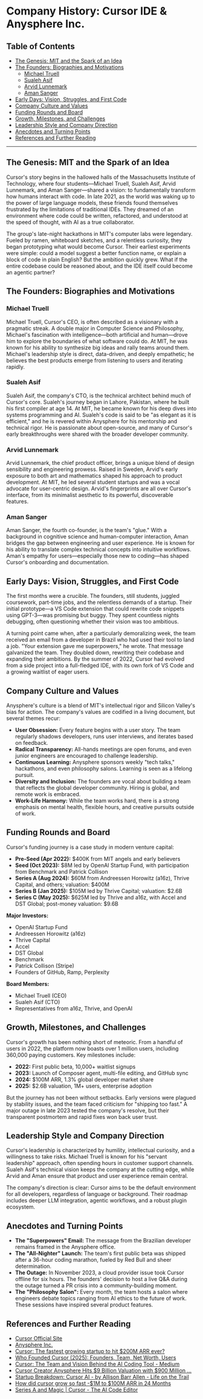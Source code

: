# Company History: Cursor IDE & Anysphere Inc.

## Table of Contents
- [The Genesis: MIT and the Spark of an Idea](#the-genesis-mit-and-the-spark-of-an-idea)
- [The Founders: Biographies and Motivations](#the-founders-biographies-and-motivations)
  - [Michael Truell](#michael-truell)
  - [Sualeh Asif](#sualeh-asif)
  - [Arvid Lunnemark](#arvid-lunnemark)
  - [Aman Sanger](#aman-sanger)
- [Early Days: Vision, Struggles, and First Code](#early-days-vision-struggles-and-first-code)
- [Company Culture and Values](#company-culture-and-values)
- [Funding Rounds and Board](#funding-rounds-and-board)
- [Growth, Milestones, and Challenges](#growth-milestones-and-challenges)
- [Leadership Style and Company Direction](#leadership-style-and-company-direction)
- [Anecdotes and Turning Points](#anecdotes-and-turning-points)
- [References and Further Reading](#references-and-further-reading)

---

## The Genesis: MIT and the Spark of an Idea

Cursor's story begins in the hallowed halls of the Massachusetts Institute of Technology, where four students—Michael Truell, Sualeh Asif, Arvid Lunnemark, and Aman Sanger—shared a vision: to fundamentally transform how humans interact with code. In late 2021, as the world was waking up to the power of large language models, these friends found themselves frustrated by the limitations of traditional IDEs. They dreamed of an environment where code could be written, refactored, and understood at the speed of thought, with AI as a true collaborator.

The group's late-night hackathons in MIT's computer labs were legendary. Fueled by ramen, whiteboard sketches, and a relentless curiosity, they began prototyping what would become Cursor. Their earliest experiments were simple: could a model suggest a better function name, or explain a block of code in plain English? But the ambition quickly grew. What if the entire codebase could be reasoned about, and the IDE itself could become an agentic partner?

## The Founders: Biographies and Motivations

### Michael Truell
Michael Truell, Cursor's CEO, is often described as a visionary with a pragmatic streak. A double major in Computer Science and Philosophy, Michael's fascination with intelligence—both artificial and human—drove him to explore the boundaries of what software could do. At MIT, he was known for his ability to synthesize big ideas and rally teams around them. Michael's leadership style is direct, data-driven, and deeply empathetic; he believes the best products emerge from listening to users and iterating rapidly.

### Sualeh Asif
Sualeh Asif, the company's CTO, is the technical architect behind much of Cursor's core. Sualeh's journey began in Lahore, Pakistan, where he built his first compiler at age 14. At MIT, he became known for his deep dives into systems programming and AI. Sualeh's code is said to be "as elegant as it is efficient," and he is revered within Anysphere for his mentorship and technical rigor. He is passionate about open-source, and many of Cursor's early breakthroughs were shared with the broader developer community.

### Arvid Lunnemark
Arvid Lunnemark, the chief product officer, brings a unique blend of design sensibility and engineering prowess. Raised in Sweden, Arvid's early exposure to both art and mathematics shaped his approach to product development. At MIT, he led several student startups and was a vocal advocate for user-centric design. Arvid's fingerprints are all over Cursor's interface, from its minimalist aesthetic to its powerful, discoverable features.

### Aman Sanger
Aman Sanger, the fourth co-founder, is the team's "glue." With a background in cognitive science and human-computer interaction, Aman bridges the gap between engineering and user experience. He is known for his ability to translate complex technical concepts into intuitive workflows. Aman's empathy for users—especially those new to coding—has shaped Cursor's onboarding and documentation.

## Early Days: Vision, Struggles, and First Code

The first months were a crucible. The founders, still students, juggled coursework, part-time jobs, and the relentless demands of a startup. Their initial prototype—a VS Code extension that could rewrite code snippets using GPT-3—was promising but buggy. They spent countless nights debugging, often questioning whether their vision was too ambitious.

A turning point came when, after a particularly demoralizing week, the team received an email from a developer in Brazil who had used their tool to land a job. "Your extension gave me superpowers," he wrote. That message galvanized the team. They doubled down, rewriting their codebase and expanding their ambitions. By the summer of 2022, Cursor had evolved from a side project into a full-fledged IDE, with its own fork of VS Code and a growing waitlist of eager users.

## Company Culture and Values

Anysphere's culture is a blend of MIT's intellectual rigor and Silicon Valley's bias for action. The company's values are codified in a living document, but several themes recur:
- **User Obsession:** Every feature begins with a user story. The team regularly shadows developers, runs user interviews, and iterates based on feedback.
- **Radical Transparency:** All-hands meetings are open forums, and even junior engineers are encouraged to challenge leadership.
- **Continuous Learning:** Anysphere sponsors weekly "tech talks," hackathons, and even philosophy salons. Learning is seen as a lifelong pursuit.
- **Diversity and Inclusion:** The founders are vocal about building a team that reflects the global developer community. Hiring is global, and remote work is embraced.
- **Work-Life Harmony:** While the team works hard, there is a strong emphasis on mental health, flexible hours, and creative pursuits outside of work.

## Funding Rounds and Board

Cursor's funding journey is a case study in modern venture capital:
- **Pre-Seed (Apr 2022):** $400K from MIT angels and early believers
- **Seed (Oct 2023):** $8M led by OpenAI Startup Fund, with participation from Benchmark and Patrick Collison
- **Series A (Aug 2024):** $60M from Andreessen Horowitz (a16z), Thrive Capital, and others; valuation: $400M
- **Series B (Jan 2025):** $105M led by Thrive Capital; valuation: $2.6B
- **Series C (May 2025):** $625M led by Thrive and a16z, with Accel and DST Global; post-money valuation: $9.6B

**Major Investors:**
- OpenAI Startup Fund
- Andreessen Horowitz (a16z)
- Thrive Capital
- Accel
- DST Global
- Benchmark
- Patrick Collison (Stripe)
- Founders of GitHub, Ramp, Perplexity

**Board Members:**
- Michael Truell (CEO)
- Sualeh Asif (CTO)
- Representatives from a16z, Thrive, and OpenAI

## Growth, Milestones, and Challenges

Cursor's growth has been nothing short of meteoric. From a handful of users in 2022, the platform now boasts over 1 million users, including 360,000 paying customers. Key milestones include:
- **2022:** First public beta, 10,000+ waitlist signups
- **2023:** Launch of Composer agent, multi-file editing, and GitHub sync
- **2024:** $100M ARR, 1.3% global developer market share
- **2025:** $2.6B valuation, 1M+ users, enterprise adoption

But the journey has not been without setbacks. Early versions were plagued by stability issues, and the team faced criticism for "shipping too fast." A major outage in late 2023 tested the company's resolve, but their transparent postmortem and rapid fixes won back user trust.

## Leadership Style and Company Direction

Cursor's leadership is characterized by humility, intellectual curiosity, and a willingness to take risks. Michael Truell is known for his "servant leadership" approach, often spending hours in customer support channels. Sualeh Asif's technical vision keeps the company at the cutting edge, while Arvid and Aman ensure that product and user experience remain central.

The company's direction is clear: Cursor aims to be the default environment for all developers, regardless of language or background. Their roadmap includes deeper LLM integration, agentic workflows, and a robust plugin ecosystem.

## Anecdotes and Turning Points

- **The "Superpowers" Email:** The message from the Brazilian developer remains framed in the Anysphere office.
- **The "All-Nighter" Launch:** The team's first public beta was shipped after a 36-hour coding marathon, fueled by Red Bull and sheer determination.
- **The Outage:** In November 2023, a cloud provider issue took Cursor offline for six hours. The founders' decision to host a live Q&A during the outage turned a PR crisis into a community-building moment.
- **The "Philosophy Salon":** Every month, the team hosts a salon where engineers debate topics ranging from AI ethics to the future of work. These sessions have inspired several product features.

## References and Further Reading
- [Cursor Official Site](https://www.cursor.com/)
- [Anysphere Inc.](https://anysphere.inc/)
- [Cursor: The fastest growing startup to hit $200M ARR ever?](https://www.todayin-ai.com/p/cursor)
- [Who Founded Cursor (2025): Founders, Team, Net Worth, Users](https://taptwicedigital.com/stats/cursor-history)
- [Cursor: The Team and Vision Behind the AI Coding Tool - Medium](https://medium.com/@elekchen/cursor-another-illustration-of-simplicity-and-purity-2d565372e884)
- [Cursor Creator Anysphere Hits $9 Billion Valuation with $900 Million ...](https://aimresearch.co/market-industry/cursor-creator-anysphere-hits-9-billion-valuation-with-900-million-raise)
- [Startup Breakdown: Cursor AI - by Allison Barr Allen - Life on the Trail](http://trailruncapital.substack.com/p/startup-breakdown-cursor-ai)
- [How did cursor grow so fast -$1M to $100M ARR in 24 Months](https://www.productmarketfit.tech/p/how-did-cursor-grow-so-fast-1m-to)
- [Series A and Magic | Cursor - The AI Code Editor](https://www.cursor.com/blog/series-a) 